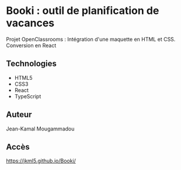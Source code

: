 # Booki : outil de planification de vacances

Projet OpenClassrooms : Intégration d'une maquette en HTML et CSS.
Conversion en React

## Technologies

- HTML5
- CSS3
- React
- TypeScript

## Auteur

Jean-Kamal Mougammadou

## Accès

https://jkml5.github.io/Booki/
